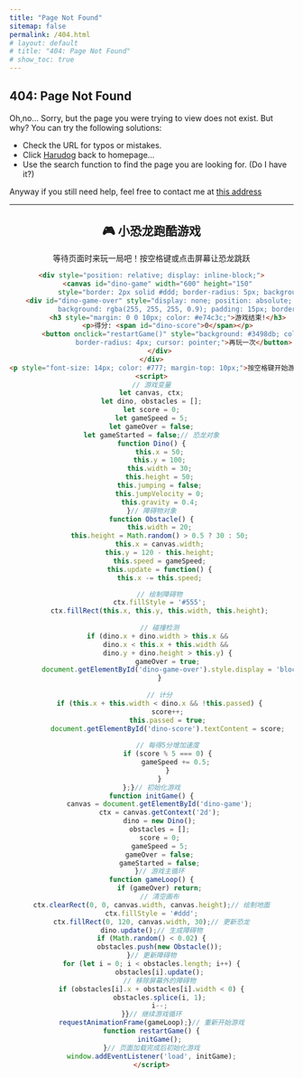 ```yaml
---
title: "Page Not Found"
sitemap: false
permalink: /404.html
# layout: default
# title: "404: Page Not Found"
# show_toc: true
---
```

## 404: Page Not Found
Oh,no...
Sorry, but the page you were trying to view does not exist. But why?
You can try the following solutions:

- Check the URL for typos or mistakes.
- Click [Harudog](https://harudogmyland.github.io/) back to homepage...
- Use the search function to find the page you are looking for. (Do I have it?)

Anyway if you still need help, feel free to contact me at [this address](https://www.bilibili.com/video/BV1UT42167xb?t=2.0)

---

<div id="dino-game-container" style="margin: 30px 0; text-align: center;">
    <h2>🎮 小恐龙跑酷游戏</h2>
    <p>等待页面时来玩一局吧！按空格键或点击屏幕让恐龙跳跃</p>

```html
<div style="position: relative; display: inline-block;">
    <canvas id="dino-game" width="600" height="150" 
            style="border: 2px solid #ddd; border-radius: 5px; background: #f7f7f7; cursor: pointer;"></canvas>
    <div id="dino-game-over" style="display: none; position: absolute; top: 50%; left: 50%; transform: translate(-50%, -50%); 
            background: rgba(255, 255, 255, 0.9); padding: 15px; border-radius: 5px; text-align: center; box-shadow: 0 0 10px rgba(0,0,0,0.2);">
        <h3 style="margin: 0 0 10px; color: #e74c3c;">游戏结束!</h3>
        <p>得分: <span id="dino-score">0</span></p>
        <button onclick="restartGame()" style="background: #3498db; color: white; border: none; padding: 8px 15px; 
                border-radius: 4px; cursor: pointer;">再玩一次</button>
    </div>
</div>
<p style="font-size: 14px; color: #777; margin-top: 10px;">按空格键开始游戏</p></div>
<script>
// 游戏变量
let canvas, ctx;
let dino, obstacles = [];
let score = 0;
let gameSpeed = 5;
let gameOver = false;
let gameStarted = false;// 恐龙对象
function Dino() {
    this.x = 50;
    this.y = 100;
    this.width = 30;
    this.height = 50;
    this.jumping = false;
    this.jumpVelocity = 0;
    this.gravity = 0.4;
}// 障碍物对象
function Obstacle() {
    this.width = 20;
    this.height = Math.random() > 0.5 ? 30 : 50;
    this.x = canvas.width;
    this.y = 120 - this.height;
    this.speed = gameSpeed;
    this.update = function() {
    this.x -= this.speed;

    // 绘制障碍物
    ctx.fillStyle = '#555';
    ctx.fillRect(this.x, this.y, this.width, this.height);
    
    // 碰撞检测
    if (dino.x + dino.width > this.x && 
        dino.x < this.x + this.width && 
        dino.y + dino.height > this.y) {
        gameOver = true;
        document.getElementById('dino-game-over').style.display = 'block';
    }
    
    // 计分
    if (this.x + this.width < dino.x && !this.passed) {
        score++;
        this.passed = true;
        document.getElementById('dino-score').textContent = score;
        
        // 每得5分增加速度
        if (score % 5 === 0) {
            gameSpeed += 0.5;
        }
    }
};}// 初始化游戏
function initGame() {
    canvas = document.getElementById('dino-game');
    ctx = canvas.getContext('2d');
    dino = new Dino();
    obstacles = [];
    score = 0;
    gameSpeed = 5;
    gameOver = false;
    gameStarted = false;
    }// 游戏主循环
function gameLoop() {
    if (gameOver) return;
    // 清空画布
ctx.clearRect(0, 0, canvas.width, canvas.height);// 绘制地面
ctx.fillStyle = '#ddd';
ctx.fillRect(0, 120, canvas.width, 30);// 更新恐龙
dino.update();// 生成障碍物
if (Math.random() < 0.02) {
    obstacles.push(new Obstacle());
}// 更新障碍物
for (let i = 0; i < obstacles.length; i++) {
    obstacles[i].update();
    // 移除屏幕外的障碍物
if (obstacles[i].x + obstacles[i].width < 0) {
    obstacles.splice(i, 1);
    i--;
}}// 继续游戏循环
requestAnimationFrame(gameLoop);}// 重新开始游戏
function restartGame() {
    initGame();
}// 页面加载完成后初始化游戏
window.addEventListener('load', initGame);
</script>
```
